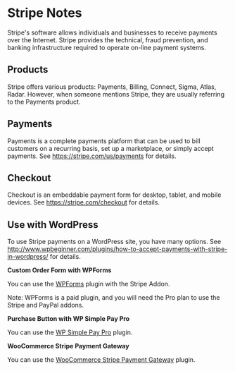 # Stripe Notes

Stripe's software allows individuals and businesses to receive payments over the
Internet.  Stripe provides the technical, fraud prevention, and banking
infrastructure required to operate on-line payment systems.


## Products

Stripe offers various products: Payments, Billing, Connect, Sigma, Atlas, Radar.
However, when someone mentions Stripe, they are usually referring to the
Payments product.


## Payments

Payments is a complete payments platform that can be used to bill customers on a
recurring basis, set up a marketplace, or simply accept payments.  See
https://stripe.com/us/payments for details.


## Checkout

Checkout is an embeddable payment form for desktop, tablet, and mobile devices.
See https://stripe.com/checkout for details.


## Use with WordPress

To use Stripe payments on a WordPress site, you have many options.  See
http://www.wpbeginner.com/plugins/how-to-accept-payments-with-stripe-in-wordpress/
for details.

**Custom Order Form with WPForms**

You can use the [WPForms] plugin with the Stripe Addon.

Note: WPForms is a paid plugin, and you will need the Pro plan to use the Stripe
and PayPal addons.

**Purchase Button with WP Simple Pay Pro**

You can use the [WP Simple Pay Pro][wpsimplepay] plugin.

**WooCommerce Stripe Payment Gateway**

You can use the [WooCommerce Stripe Payment Gateway][woocommerce-gateway-stripe]
plugin.


[wpforms]: https://wpforms.com/
[wpsimplepay]: https://wpsimplepay.com/
[woocommerce]: https://woocommerce.com/
[woocommerce-gateway-stripe]: https://wordpress.org/plugins/woocommerce-gateway-stripe/
